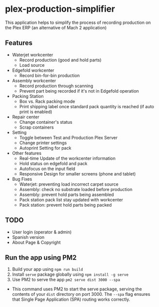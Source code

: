 # plex-production-simplifier

This application helps to simplify the process of recording production on the Plex ERP (an alternative of Mach 2 application)

## Features

- Waterjet workcenter
  - Record production (good and hold parts)
  - Load source
- Edgefold workcenter
  - Record bin-for-bin production
- Assembly workcenter
  - Record production through scanning
  - Prevent part being recorded if it's not in Edgefold operation
- Packing Station
  - Box vs. Rack packing mode
  - Print shipping label once standard pack quantity is reached (if auto print is enabled)
- Repair center
  - Change container's status
  - Scrap containers
- Setting
  - Toggle between Test and Production Plex Server
  - Change printer settings
  - Autoprint Setting for pack
- Other features
  - Real-time Update of the workcenter information
  - Hold status on edgefold and pack
  - Autofocus on the input field
  - Responsive Design for smaller screens (phone and tablet)
- Bug Fixes
  - Waterjet: preventing load incorrect carpet source
  - Assembly: check no substrate loaded before production
  - Assembly: prevent hold parts being assembled
  - Pack station pack list stay updated with workcenter
  - Pack station: prevent hold parts being packed

## TODO

- User login (operator & admin)
- Spanish version
- About Page & Copyright

## Run the app using PM2

1. Build your app using `npm run build`
2. Install `serve` package globally using `npm install -g serve`
3. Use PM2 to serve the app `pm2 serve dist 3000 --spa`

- This command uses PM2 to start the serve package, serving the contents of your `dist` directory on port 3000. The `--spa` flag ensures that Single Page Application (SPA) routing works correctly.
